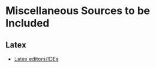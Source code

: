 # Miscellaneous Sources to be Included

## Latex
 * [Latex editors/IDEs](http://tex.stackexchange.com/questions/339/latex-editors-ides)
